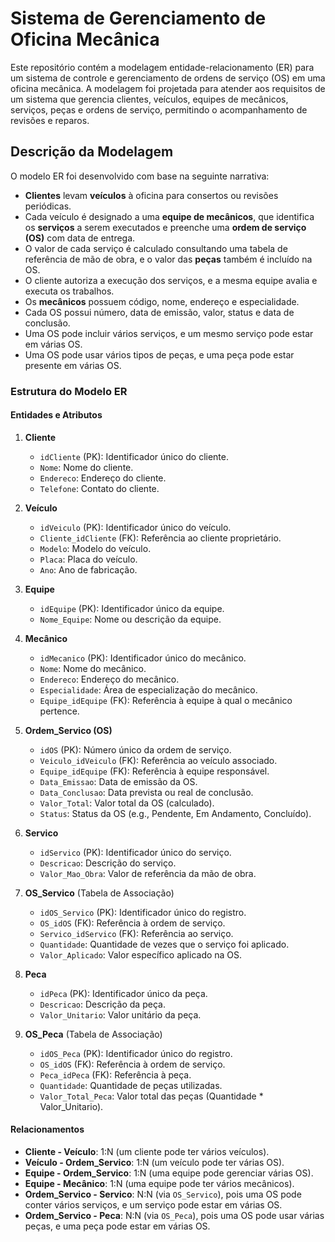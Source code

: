 # Sistema de Gerenciamento de Oficina Mecânica

Este repositório contém a modelagem entidade-relacionamento (ER) para um sistema de controle e gerenciamento de ordens de serviço (OS) em uma oficina mecânica. A modelagem foi projetada para atender aos requisitos de um sistema que gerencia clientes, veículos, equipes de mecânicos, serviços, peças e ordens de serviço, permitindo o acompanhamento de revisões e reparos.

## Descrição da Modelagem

O modelo ER foi desenvolvido com base na seguinte narrativa:

- **Clientes** levam **veículos** à oficina para consertos ou revisões periódicas.
- Cada veículo é designado a uma **equipe de mecânicos**, que identifica os **serviços** a serem executados e preenche uma **ordem de serviço (OS)** com data de entrega.
- O valor de cada serviço é calculado consultando uma tabela de referência de mão de obra, e o valor das **peças** também é incluído na OS.
- O cliente autoriza a execução dos serviços, e a mesma equipe avalia e executa os trabalhos.
- Os **mecânicos** possuem código, nome, endereço e especialidade.
- Cada OS possui número, data de emissão, valor, status e data de conclusão.
- Uma OS pode incluir vários serviços, e um mesmo serviço pode estar em várias OS.
- Uma OS pode usar vários tipos de peças, e uma peça pode estar presente em várias OS.

### Estrutura do Modelo ER

#### Entidades e Atributos

1. **Cliente**
   - `idCliente` (PK): Identificador único do cliente.
   - `Nome`: Nome do cliente.
   - `Endereco`: Endereço do cliente.
   - `Telefone`: Contato do cliente.

2. **Veículo**
   - `idVeiculo` (PK): Identificador único do veículo.
   - `Cliente_idCliente` (FK): Referência ao cliente proprietário.
   - `Modelo`: Modelo do veículo.
   - `Placa`: Placa do veículo.
   - `Ano`: Ano de fabricação.

3. **Equipe**
   - `idEquipe` (PK): Identificador único da equipe.
   - `Nome_Equipe`: Nome ou descrição da equipe.

4. **Mecânico**
   - `idMecanico` (PK): Identificador único do mecânico.
   - `Nome`: Nome do mecânico.
   - `Endereco`: Endereço do mecânico.
   - `Especialidade`: Área de especialização do mecânico.
   - `Equipe_idEquipe` (FK): Referência à equipe à qual o mecânico pertence.

5. **Ordem_Servico (OS)**
   - `idOS` (PK): Número único da ordem de serviço.
   - `Veiculo_idVeiculo` (FK): Referência ao veículo associado.
   - `Equipe_idEquipe` (FK): Referência à equipe responsável.
   - `Data_Emissao`: Data de emissão da OS.
   - `Data_Conclusao`: Data prevista ou real de conclusão.
   - `Valor_Total`: Valor total da OS (calculado).
   - `Status`: Status da OS (e.g., Pendente, Em Andamento, Concluído).

6. **Servico**
   - `idServico` (PK): Identificador único do serviço.
   - `Descricao`: Descrição do serviço.
   - `Valor_Mao_Obra`: Valor de referência da mão de obra.

7. **OS_Servico** (Tabela de Associação)
   - `idOS_Servico` (PK): Identificador único do registro.
   - `OS_idOS` (FK): Referência à ordem de serviço.
   - `Servico_idServico` (FK): Referência ao serviço.
   - `Quantidade`: Quantidade de vezes que o serviço foi aplicado.
   - `Valor_Aplicado`: Valor específico aplicado na OS.

8. **Peca**
   - `idPeca` (PK): Identificador único da peça.
   - `Descricao`: Descrição da peça.
   - `Valor_Unitario`: Valor unitário da peça.

9. **OS_Peca** (Tabela de Associação)
   - `idOS_Peca` (PK): Identificador único do registro.
   - `OS_idOS` (FK): Referência à ordem de serviço.
   - `Peca_idPeca` (FK): Referência à peça.
   - `Quantidade`: Quantidade de peças utilizadas.
   - `Valor_Total_Peca`: Valor total das peças (Quantidade * Valor_Unitario).

#### Relacionamentos

- **Cliente - Veículo**: 1:N (um cliente pode ter vários veículos).
- **Veículo - Ordem_Servico**: 1:N (um veículo pode ter várias OS).
- **Equipe - Ordem_Servico**: 1:N (uma equipe pode gerenciar várias OS).
- **Equipe - Mecânico**: 1:N (uma equipe pode ter vários mecânicos).
- **Ordem_Servico - Servico**: N:N (via `OS_Servico`), pois uma OS pode conter vários serviços, e um serviço pode estar em várias OS.
- **Ordem_Servico - Peca**: N:N (via `OS_Peca`), pois uma OS pode usar várias peças, e uma peça pode estar em várias OS.
